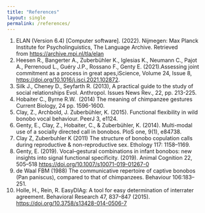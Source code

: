 ```yaml
---
title: "References"
layout: single
permalink: /references/
---
```


  1. ELAN (Version 6.4) [Computer software]. (2022). Nijmegen: Max Planck Institute for Psycholinguistics, The Language Archive. Retrieved from https://archive.mpi.nl/tla/elan
  2. Heesen R., Bangerter A., Zuberbühler K., Iglesias K., Neumann C., Pajot A., Perrenoud L., Guéry J.P., Rossano F., Genty E. (2021).Assessing joint commitment as a process in great apes,iScience, Volume 24, Issue 8, https://doi.org/10.1016/j.isci.2021.102872.
  3. Silk J., Cheney D., Seyfarth R. (2013), A practical guide to the study of social relationships Evol. Anthropol. Issues News Rev., 22, pp. 213-225.
  4. Hobaiter C., Byrne R.W.  (2014) The meaning of chimpanzee gestures Current Biology, 24 pp. 1596-1600.
  5. Clay, Z., Archbold, J. Zuberbühler, K. (2015). Functional flexibility in wild bonobo vocal behaviour. PeerJ 3, e1124. 
  6. Genty, E., Clay, Z., Hobaiter, C., & Zuberbühler, K. (2014). Multi-modal use of a socially directed call in bonobos. PloS one, 9(1), e84738.
  7. Clay Z, Zuberbuhler K (2011) The structure of bonobo copulation calls during reproductive & non-reproductive sex. Ethology 117: 1158–1169.
  8. Genty, E. (2019). Vocal–gestural combinations in infant bonobos: new insights into signal functional specificity. (2019). Animal Cognition 22, 505–518 https://doi.org/10.1007/s10071-019-01267-0
  9. de Waal FBM (1988) The communicative repertoire of captive bonobos (Pan paniscus), compared to that of chimpanzees. Behaviour 106:183–251.
  10. Holle, H., Rein, R. EasyDIAg: A tool for easy determination of interrater agreement. Behavioral Research 47, 837–847 (2015). https://doi.org/10.3758/s13428-014-0506-7